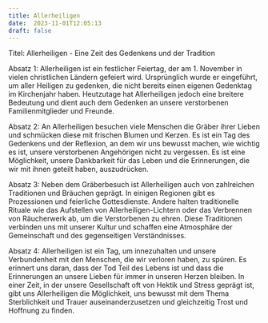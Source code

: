 ```yaml
---
title: Allerheiligen
date:  2023-11-01T12:05:13
draft: false
---
```


Titel: Allerheiligen - Eine Zeit des Gedenkens und der Tradition

Absatz 1: Allerheiligen ist ein festlicher Feiertag, der am 1. November in vielen christlichen Ländern gefeiert wird. Ursprünglich wurde er eingeführt, um aller Heiligen zu gedenken, die nicht bereits einen eigenen Gedenktag im Kirchenjahr haben. Heutzutage hat Allerheiligen jedoch eine breitere Bedeutung und dient auch dem Gedenken an unsere verstorbenen Familienmitglieder und Freunde.

Absatz 2: An Allerheiligen besuchen viele Menschen die Gräber ihrer Lieben und schmücken diese mit frischen Blumen und Kerzen. Es ist ein Tag des Gedenkens und der Reflexion, an dem wir uns bewusst machen, wie wichtig es ist, unsere verstorbenen Angehörigen nicht zu vergessen. Es ist eine Möglichkeit, unsere Dankbarkeit für das Leben und die Erinnerungen, die wir mit ihnen geteilt haben, auszudrücken.

Absatz 3: Neben dem Gräberbesuch ist Allerheiligen auch von zahlreichen Traditionen und Bräuchen geprägt. In einigen Regionen gibt es Prozessionen und feierliche Gottesdienste. Andere halten traditionelle Rituale wie das Aufstellen von Allerheiligen-Lichtern oder das Verbrennen von Räucherwerk ab, um die Verstorbenen zu ehren. Diese Traditionen verbinden uns mit unserer Kultur und schaffen eine Atmosphäre der Gemeinschaft und des gegenseitigen Verständnisses.

Absatz 4: Allerheiligen ist ein Tag, um innezuhalten und unsere Verbundenheit mit den Menschen, die wir verloren haben, zu spüren. Es erinnert uns daran, dass der Tod Teil des Lebens ist und dass die Erinnerungen an unsere Lieben für immer in unseren Herzen bleiben. In einer Zeit, in der unsere Gesellschaft oft von Hektik und Stress geprägt ist, gibt uns Allerheiligen die Möglichkeit, uns bewusst mit dem Thema Sterblichkeit und Trauer auseinanderzusetzen und gleichzeitig Trost und Hoffnung zu finden.